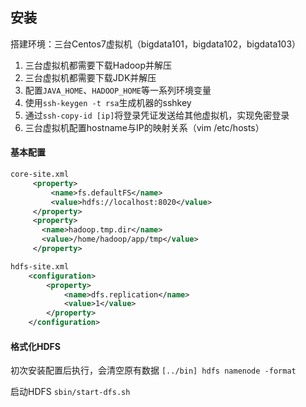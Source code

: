 ## 安装
搭建环境：三台Centos7虚拟机（bigdata101，bigdata102，bigdata103）


1. 三台虚拟机都需要下载Hadoop并解压
2. 三台虚拟机都需要下载JDK并解压
3. 配置`JAVA_HOME`、`HADOOP_HOME`等一系列环境变量
4. 使用`ssh-keygen -t rsa`生成机器的sshkey
5. 通过`ssh-copy-id [ip]`将登录凭证发送给其他虚拟机，实现免密登录
6. 三台虚拟机配置hostname与IP的映射关系（vim /etc/hosts）

#### 基本配置
```xml
core-site.xml
     <property>
         <name>fs.defaultFS</name>
         <value>hdfs://localhost:8020</value>
     </property>
     <property>
       <name>hadoop.tmp.dir</name>
       <value>/home/hadoop/app/tmp</value>
     </property>
```

```xml
hdfs-site.xml
    <configuration>
        <property>
            <name>dfs.replication</name>
            <value>1</value>
        </property>
    </configuration>
```

#### 格式化HDFS
初次安装配置后执行，会清空原有数据
`[../bin] hdfs namenode -format`

启动HDFS
`sbin/start-dfs.sh`